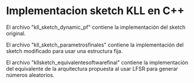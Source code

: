 # Implementacion sketch KLL en C++

El archivo "kll_sketch_dynamic_pf" contiene la implementación del sketch original. 


El archivo "kll_sketch_parametrosfinales" contiene la implementación del sketch modificado para usar una estructura fija. 


El archivo "kllsketch_equivalentesoftwarefinal" contiene la implementación del equivalente de la arquitectura propuesta al usar LFSR para generar números aleatorios.  
